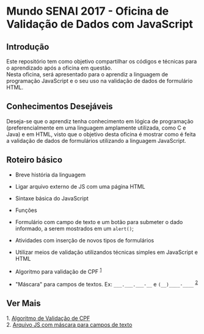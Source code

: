 # Mundo SENAI 2017 - Oficina de Validação de Dados com JavaScript

## Introdução
Este repositório tem como objetivo compartilhar os códigos e técnicas para o aprendizado após a oficina em questão.  
Nesta oficina, será apresentado para o aprendiz a linguagem de programação JavaScript e o seu uso na validação de dados de formulário HTML.

## Conhecimentos Desejáveis
Deseja-se que o aprendiz tenha conhecimento em lógica de programação (preferencialmente em uma linguagem amplamente utilizada, como C e Java) e em HTML, visto que o objetivo desta oficina é mostrar como é feita a validação de dados de formulários utilizando a linguagem JavaScript.

## Roteiro básico
* Breve história da linguagem
* Ligar arquivo externo de JS com uma página HTML
* Sintaxe básica do JavaScript
* Funções
  
* Formulário com campo de texto e um botão para submeter o dado informado, a serem mostrados em um `alert()`;
* Atividades com inserção de novos tipos de formulários
* Utilizar meios de validação utilizandos técnicas simples em JavaScript e HTML  

* Algoritmo para validação de CPF <sup>[1](#note1)</sup>
* "Máscara" para campos de textos. Ex: `___.___.___-__` e `(__)____-____` <sup>[2](#note2)</sup>


## Ver Mais
<a name="note1">1.</a> [Algoritmo de Validação de CPF](https://github.com/valdinei11/oficinaJS/blob/master/algoritmo-cpf.md)  
<a name="note2">2.</a> [Arquivo JS com máscara para campos de texto](https://github.com/valdinei11/oficinaJS/blob/master/js/mask.js)
